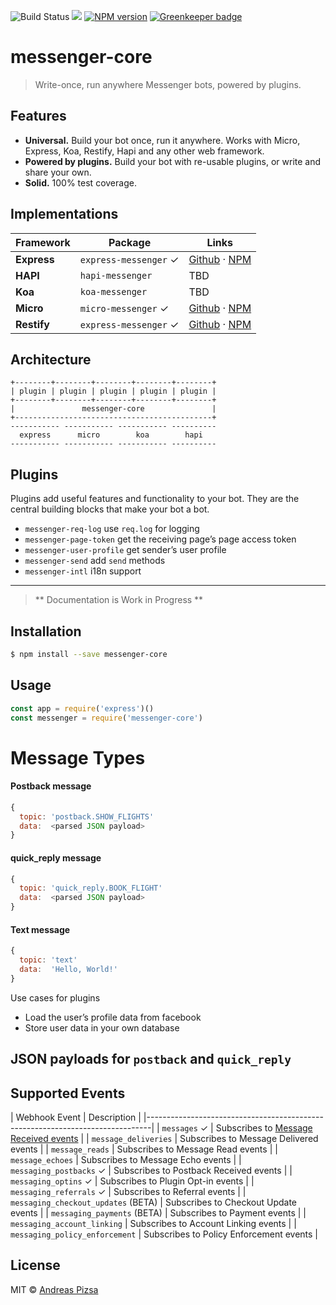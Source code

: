 ![Build Status](https://img.shields.io/travis/AndreasPizsa/messenger-core.svg?style=flat-square)
![](https://img.shields.io/codecov/c/github/AndreasPizsa/messenger-core.svg?style=flat-square)
[![NPM version](https://img.shields.io/npm/v/messenger-core.svg?style=flat-square)](https://npmjs.org/package/messenger-core)
[![Greenkeeper badge](https://badges.greenkeeper.io/AndreasPizsa/messenger-core.svg)](https://greenkeeper.io/)

# messenger-core

> Write-once, run anywhere Messenger bots, powered by plugins.

## Features

+ **Universal.** Build your bot once, run it anywhere. Works with Micro, Express, Koa, Restify, Hapi and any other web framework.
+ **Powered by plugins.** Build your bot with re-usable plugins, or write and share your own.
+ **Solid.** 100% test coverage.

## Implementations

| Framework     | Package                  | Links                                         |
|---------------|--------------------------|-----------------------------------------------|
| **Express**   | `express-messenger` ✓    | [Github][express-github] · [NPM][express-npm] |
| **HAPI**      | `hapi-messenger`         | TBD |
| **Koa**       | `koa-messenger`          | TBD |
| **Micro**     | `micro-messenger` ✓      | [Github][micro-github]   · [NPM][micro-npm]   |
| **Restify**   | `express-messenger` ✓    | [Github][express-github] · [NPM][express-npm] |

## Architecture

```
+--------+--------+--------+--------+--------+
| plugin | plugin | plugin | plugin | plugin |
+--------+--------+--------+--------+--------+
|               messenger-core               |
+--------------------------------------------+
----------- ----------- ----------- ----------
  express      micro        koa        hapi
----------- ----------- ----------- ----------
```

## Plugins

Plugins add useful features and functionality to your bot. They are the central building blocks that make your bot a bot.

+ `messenger-req-log` use `req.log` for logging
+ `messenger-page-token` get the receiving page’s page access token
+ `messenger-user-profile` get sender’s user profile
+ `messenger-send` add `send` methods
+ `messenger-intl` i18n support

-----
  > ** Documentation is Work in Progress **

## Installation

```sh
$ npm install --save messenger-core
```

## Usage

```js
const app = require('express')()
const messenger = require('messenger-core')


```

# Message Types

#### Postback message
```javascript
{
  topic: 'postback.SHOW_FLIGHTS'
  data:  <parsed JSON payload>
}
```

#### quick_reply message
```javascript
{
  topic: 'quick_reply.BOOK_FLIGHT'
  data:  <parsed JSON payload>
}
```

#### Text message
```javascript
{
  topic: 'text'
  data:  'Hello, World!'
}
```

Use cases for plugins
+ Load the user’s profile data from facebook
+ Store user data in your own database

## JSON payloads for `postback` and `quick_reply`

## Supported Events

| Webhook Event                     | Description                               |
|-------------------------------------------------------------------------------|
| `messages` ✓                        | Subscribes to [Message Received events](https://developers.facebook.com/docs/messenger-platform/webhook-reference/message-received)     |
| `message_deliveries`                | Subscribes to Message Delivered events    |
| `message_reads`                     | Subscribes to Message Read events         |
| `message_echoes`                    | Subscribes to Message Echo events         |
| `messaging_postbacks` ✓             | Subscribes to Postback Received events    |
| `messaging_optins` ✓                | Subscribes to Plugin Opt-in events        |
| `messaging_referrals` ✓             | Subscribes to Referral events             |
| `messaging_checkout_updates` (BETA) | Subscribes to Checkout Update events      |
| `messaging_payments` (BETA)         | Subscribes to Payment events              |
| `messaging_account_linking`         | Subscribes to Account Linking events      |
| `messaging_policy_enforcement`      | Subscribes to Policy Enforcement events   |


## License

MIT © [Andreas Pizsa](https://github.com/AndreasPizsa)

[express-github]: https://github.com/AndreasPizsa/express-messenger
[express-npm]:    https://npmjs.com/packages/express-messenger
[micro-github]:   https://github.com/AndreasPizsa/micro-messenger
[micro-npm]:      https://npmjs.com/packages/micro-messenger
